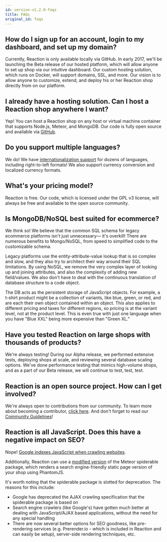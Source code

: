 ```yaml
---
id: version-v1.2.0-faqs
title: FAQs
original_id: faqs
---
```

    
## How do I sign up for an account, login to my dashboard, and set up my domain?

Currently, Reaction is only available locally via GitHub. In early 2017, we'll be launching the Beta release of our hosted platform, which will allow anyone to set up shop via our intuitive dashboard. Our custom hosting solution, which runs on Docker, will support domains, SSL, and more. Our vision is to allow anyone to customize, extend, and deploy his or her Reaction shop directly from on our platform.

## I already have a hosting solution. Can I host a Reaction shop anywhere I want?

Yep! You can host a Reaction shop on any host or virtual machine container that supports Node.js, Meteor, and MongoDB. Our code is fully open source and available via [GitHub](https://github.com/reactioncommerce/reaction).

## Do you support multiple languages?

We do! We have [internationalization support](i18n.md) for dozens of languages, including right-to-left formats! We also support currency conversion and localized currency formats.

## What's your pricing model?

Reaction is free. Our code, which is licensed under the GPL v3 license, will always be free and available to the open source community.

## Is MongoDB/NoSQL best suited for ecommerce?

We think so! We believe that the common SQL schema for legacy ecommerce platforms isn't just unnecessary— it's overkill! There are numerous benefits to Mongo/NoSQL, from speed to simplified code to the customizable schema.

Legacy platforms use the entity-attribute-value lookup that is so complex and slow, and they also try to architect their way around their SQL limitations. By using NoSQL, we remove the very complex layer of looking up and joining attributes, and also the complexity of adding new field/values. We also don't have to deal with the continuous translation of database structure to a code object.

The DB acts as the persistent storage of JavaScript objects. For example, a t-shirt product might be a collection of variants, like blue, green, or red, and are each their own object contained within an object. This also applies to different pricing and taxes for different regions, so pricing is at the variant level, not at the product level. This is even true with just one language when you have "Blue XXL" being more expensive than "Green XL."

## Have you tested Reaction on large shops with thousands of products?

We're always testing! During our Alpha release, we performed extensive tests, deploying shops at scale, and reviewing several database scaling options. We've done performance testing that mimics high-volume shops, and as a part of our Beta release, we will continue to test, test, test.

## Reaction is an open source project. How can I get involved?

We're always open to contributions from our community. To learn more about becoming a contributor, [click here](http://blog.reactioncommerce.com/how-to-get-involved-with-reaction-commerce/). And don't forget to read our [Community Guidelines](https://docs.reactioncommerce.com/reaction-docs/master/guidelines)!

## Reaction is all JavaScript. Does this have a negative impact on SEO?

Nope! [Google indexes JavaScript when crawling websites](https://googlewebmastercentral.blogspot.com.es/2014/05/understanding-web-pages-better.html).

Additionally, Reaction can use a [modified version](https://github.com/ongoworks/spiderable) of the Meteor spiderable package, which renders a search engine-friendly static page version of your shop using PhantomJS.

It's worth noting that the spiderable package is slotted for deprecation. The reasons for this include:

-   Google has deprecated the AJAX crawling specification that the spiderable package is based on
-   Search engine crawlers (like Google's) have gotten much better at dealing with JavaScript/AJAX based applications, without the need for any special handling
-   There are now several better options for SEO goodness, like pre-rendering services (e.g. Prerender.io - which is included in Reaction and can easily be setup), server-side rendering techniques, etc.
